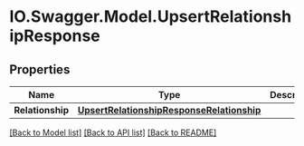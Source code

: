 # IO.Swagger.Model.UpsertRelationshipResponse
## Properties

Name | Type | Description | Notes
------------ | ------------- | ------------- | -------------
**Relationship** | [**UpsertRelationshipResponseRelationship**](UpsertRelationshipResponseRelationship.md) |  | 

[[Back to Model list]](../README.md#documentation-for-models) [[Back to API list]](../README.md#documentation-for-api-endpoints) [[Back to README]](../README.md)

